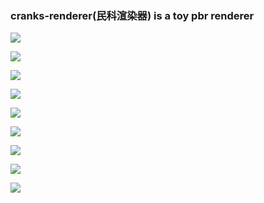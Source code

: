 ### cranks-renderer(民科渲染器) is a toy pbr renderer

![](./resource/showcase/0_whole.png)  

![](./resource/showcase/1_whole.png)  

![](./resource/showcase/2.png)  

![](./resource/showcase/3_pm.png)  

![](./resource/showcase/4.png)  

![](./resource/showcase/5.png)  

![](./resource/showcase/6.png)  

![](./resource/showcase/7.png)  

![](./resource/showcase/8.png)  